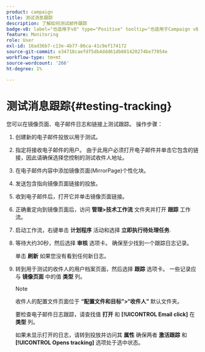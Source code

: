 ```yaml
---
product: campaign
title: 测试消息跟踪
description: 了解如何测试邮件跟踪
badge-v8: label="也适用于v8" type="Positive" tooltip="也适用于Campaign v8"
feature: Monitoring
role: User
exl-id: 16ad36b7-c13e-4b77-86ca-41c9ef174172
source-git-commit: e34718caefdf5db4ddd61db601420274be77054e
workflow-type: tm+mt
source-wordcount: '266'
ht-degree: 1%

---
```


# 测试消息跟踪{#testing-tracking}

您可以在镜像页面、电子邮件日志和链接上测试跟踪。 操作步骤：

1. 创建新的电子邮件投放以用于测试。
1. 指定将接收电子邮件的用户。 由于此用户必须打开电子邮件并单击它包含的链接，因此请确保选择您控制的测试收件人地址。
1. 在电子邮件内容中添加镜像页面(MirrorPage)个性化块。
1. 发送包含指向镜像页面链接的投放。
1. 收到电子邮件后，打开它并单击镜像页面链接。
1. 正确重定向到镜像页面后，访问 **管理>技术工作流** 文件夹并打开 **跟踪** 工作流。
1. 启动工作流，右键单击 **计划程序** 活动和选择 **立即执行待处理任务**.
1. 等待大约30秒，然后选择 **审核** 选项卡。 确保至少找到一个跟踪日志记录。

   单击 **刷新** 如果您没有看到任何新日志。

1. 转到用于测试的收件人的用户档案页面，然后选择 **跟踪** 选项卡。 一些记录应与 **镜像页面** 中的值 **类型** 列。

   >[!NOTE]
   >
   >收件人的配置文件页面位于 **“配置文件和目标”>“收件人”** 默认文件夹。

   要检查电子邮件日志跟踪，请查找值 **打开** 和 **[!UICONTROL Email click]** 在 **类型** 列。

   如果未显示打开的日志，请转到投放并访问其 **属性** 确保两者 **激活跟踪** 和 **[!UICONTROL Opens tracking]** 选项处于选中状态。
